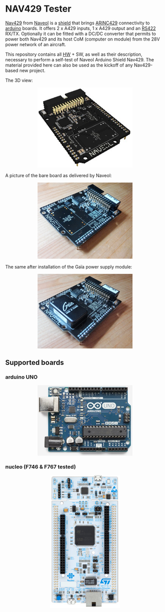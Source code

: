 # NAV429 Tester

[Nav429](http://www.naveol.com/index.php?menu=product&p=3http://www.naveol.com/index.php?menu=product&p=3) from [Naveol](http://www.naveol.com/index.php?menu=home) is a [shield](https://en.wikipedia.org/wiki/Arduino#Shields) that brings [ARINC429](https://en.wikipedia.org/wiki/ARINC_429) connectivity to [arduino](https://en.wikipedia.org/wiki/Arduino) boards.
It offers 2 x A429 inputs, 1 x A429 output and an [RS422](https://en.wikipedia.org/wiki/RS-422) RX/TX.
Optionally it can be fitted with a DC/DC converter that permits to power both Nav429 and its host CoM (computer on module) from the 28V power network of an aircraft.

This repository contains all [HW](https://github.com/Art-ut-Kia/NAV-429-tester/wiki/Loop-back-cable) + SW, as well as their description, necessary to perform a self-test of Naveol Arduino Shield Nav429.
The material provided here can also be used as the kickoff of any Nav429-based new project.

The 3D view:
<p align="center">
<img src="https://raw.githubusercontent.com/Art-ut-Kia/NAV-429-tester/master/WikiIllustrations/Nav429_board.png" width="300">
</p>

A picture of the bare board as delivered by Naveol:
<p align="center">
<img src="https://raw.githubusercontent.com/Art-ut-Kia/NAV-429-tester/master/WikiIllustrations/Nav429.jpg" width="300">
</p>

The same after installation of the Gaïa power supply module:
<p align="center">
<img src="https://raw.githubusercontent.com/Art-ut-Kia/NAV-429-tester/master/WikiIllustrations/Nav429_w_PwrSply.jpg" width="300">
</p>

## Supported boards

### arduino UNO
<p align="center">
<img src="https://raw.githubusercontent.com/Art-ut-Kia/NAV-429-tester/master/WikiIllustrations/ArduinoUno.png" width="300">
</p>

### nucleo (F746 & F767 tested)
<p align="center">
<img src="https://raw.githubusercontent.com/Art-ut-Kia/NAV-429-tester/master/WikiIllustrations/Nucleo.png" width="220">
</p>
